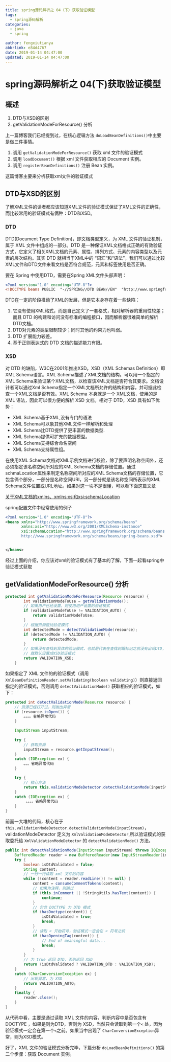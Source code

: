 ```yaml
---
title: spring源码解析之 04（下）获取验证模型
tags:
  - spring源码解析
categories:
  - java
  - spring

author: fengxiutianya
abbrlink: e84d4767
date: 2019-01-14 04:47:00
updated: 2019-01-14 04:47:00
---
```

# spring源码解析之 04(下)获取验证模型

## 概述

1. DTD与XSD的区别
2. getValidationModeForResource() 分析

上一篇博客我们已经提到过，在核心逻辑方法 `doLoadBeanDefinitions()`中主要是做三件事情。

1. 调用 `getValidationModeForResource()` 获取 xml 文件的验证模式
2. 调用 `loadDocument()` 根据 xml 文件获取相应的 Document 实例。
3. 调用 `registerBeanDefinitions()` 注册 Bean 实例。

这篇博客主要来分析获取xml文件的验证模式

<!-- more -->

## DTD与XSD的区别

了解XML文件的读者都应该知道XML文件的验证模式保证了XML文件的正确性，而比较常用的验证模式有俩种：DTD和XSD。

### DTD

DTD(Document Type Definition)，即文档类型定义，为 XML 文件的验证机制，属于 XML 文件中组成的一部分。DTD 是一种保证XML文档格式正确的有效验证方式，它定义了相关XML文档的元素、属性、排列方式、元素的内容类型以及元素的层次结构。其实 DTD 就相当于XML中的 “词汇”和“语法”，我们可以通过比较XML文件和DTD文件来看文档是否符合规范，元素和标签使用是否正确。

要在 Spring 中使用DTD，需要在Spring XML文件头部声明：

```xml
<?xml version="1.0" encoding="UTF-8"?>
<!DOCTYPE beans PUBLIC  "-//SPRING//DTD BEAN//EN"  "http://www.springframework.org/dtd/spring-beans.dtd">
```

DTD在一定的阶段推动了XML的发展，但是它本身存在着一些缺陷：

1. 它没有使用XML格式，而是自己定义了一套格式，相对解析器的重用性较差；而且 DTD 的构建和访问没有标准的编程接口，因而解析器很难简单的解析DTD文档。
2. DTD对元素的类型限制较少；同时其他的约束力也叫弱。
3. DTD 扩展能力较差。
4. 基于正则表达式的 DTD 文档的描述能力有限。

### XSD

对 DTD 的缺陷，W3C在2001年推出XSD。XSD（XML Schemas Definition）即XML Schema语言。XML Schema描述了XML文档的结构。可以用一个指定的XML Schema来验证某个XML文档，以检查该XML文档是否符合其要求。文档设计者可以通过Xml Schema指定一个XML文档所允许的结构和内容，并可据此检查一个XML文档是否有效。XML Schema 本身就是一个 XML文档，使用的是 XML 语法，因此可以很方便的解析 XSD 文档。相对于 DTD，XSD 具有如下优势：

- XML Schema基于XML,没有专门的语法
- XML Schema可以象其他XML文件一样解析和处理
- XML Schema比DTD提供了更丰富的数据类型.
- XML Schema提供可扩充的数据模型。
- XML Schema支持综合命名空间
- XML Schema支持属性组。

在使用XML Schema文档对XML示例文档进行校验，除了要声明名称空间外，还必须指定该名称空间所对应的XML Schema文档的存储位置。通过schmaLocation属性来制定名称空间所对应的XML Schema文档的存储位置，它包含俩个部分，一部分是名称空间URI，另一部分就是该名称空间所表示的XML Schema文件位置或URL地址。如果对这一块不是很懂，可以看下面这篇文章

[关于XML文档的xmlns、xmlns:xsi和xsi:schemaLocation](https://my.oschina.net/itblog/blog/390001)

spring配置文件中经常使用的例子

```xml
<?xml version="1.0" encoding="UTF-8"?>
<beans xmlns="http://www.springframework.org/schema/beans"
	   xmlns:xsi="http://www.w3.org/2001/XMLSchema-instance"
	   xsi:schemaLocation="http://www.springframework.org/schema/beans
       http://www.springframework.org/schema/beans/spring-beans.xsd">


</beans>
```

经过上面的介绍，你应该对xml的验证模式有了基本的了解，下面一起看spring中验证模式获取

##  getValidationModeForResource() 分析

```java
protected int getValidationModeForResource(Resource resource) {
		int validationModeToUse = getValidationMode();
		// 如果用户已经设置，则使用用户设置的验证模式
		if (validationModeToUse != VALIDATION_AUTO) {
			return validationModeToUse;
		}
		// 根据资源查找验证模式
		int detectedMode = detectValidationMode(resource);
		if (detectedMode != VALIDATION_AUTO) {
			return detectedMode;
		}
		// 如果没有查找到具体的验证模式，也就是代表在查找到跟标记之前没有出现DTD，
        // 就默认设置成XSD验证模式
		return VALIDATION_XSD;
	}
```

如果指定了 XML 文件的的验证模式（调用`XmlBeanDefinitionReader.setValidating(boolean validating)`）则直接返回指定的验证模式，否则调用 `detectValidationMode()` 获取相应的验证模式，如下：

```java
protected int detectValidationMode(Resource resource) {
    // 资源已经打开过，则抛出异常
    if (resource.isOpen()) {
        。。。。省略异常代码
    }

    InputStream inputStream;
    
    try {
        // 获取资源
        inputStream = resource.getInputStream();
    }
    catch (IOException ex) {
      	。。。省略异常代码
    }

    try {
        // 核心方法
        return this.validationModeDetector.detectValidationMode(inputStream);
    }
    catch (IOException ex) {
    	 。。。。省略异常代码
    }
}
```

前面一大堆的代码，核心在于 `this.validationModeDetector.detectValidationMode(inputStream)`，validationModeDetector 定义为 `XmlValidationModeDetector`,所以验证模式的获取委托给 `XmlValidationModeDetector` 的 `detectValidationMode()` 方法。

```java
public int detectValidationMode(InputStream inputStream) throws IOException {
    BufferedReader reader = new BufferedReader(new InputStreamReader(inputStream));
    try {
        boolean isDtdValidated = false;
        String content;
        // 一行一行读取 xml 文件的内容
        while ((content = reader.readLine()) != null) {
            content = consumeCommentTokens(content);
            // 如果为注释，则跳过
            if (this.inComment || !StringUtils.hasText(content)) {
                continue;
            }
            // 包含 DOCTYPE 为 DTD 模式
            if (hasDoctype(content)) {
                isDtdValidated = true;
                break;
            }
            // 读取 < 开始符号，验证模式一定会在 < 符号之前
            if (hasOpeningTag(content)) {
                // End of meaningful data...
                break;
            }
        }
        // 为 true 返回 DTD，否则返回 XSD
        return (isDtdValidated ? VALIDATION_DTD : VALIDATION_XSD);
    }
    catch (CharConversionException ex) {
        // 出现异常，为 XSD
        return VALIDATION_AUTO;
    }
    finally {
        reader.close();
    }
}
```

从代码中看，主要是通过读取 XML 文件的内容，判断内容中是否包含有DOCTYPE ，如果是则为DTD，否则为 XSD，当然只会读取到第一个`<` 处，因为验证模式一定会在第一个`<`之前。如果当中出现了 `CharConversionException`异常，则为XSD模式。

好了，XML 文件的验证模式分析完毕，下篇分析 `doLoadBeanDefinitions()` 的第二个步骤：获取 Document 实例。